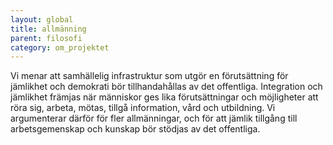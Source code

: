```yaml
---
layout: global
title: allmänning
parent: filosofi
category: om_projektet
---
```


Vi menar att samhällelig infrastruktur som utgör en förutsättning för jämlikhet och demokrati bör tillhandahållas av det offentliga. Integration och jämlikhet främjas när människor ges lika förutsättningar och möjligheter att röra sig, arbeta, mötas, tillgå information, vård och utbildning. Vi argumenterar därför för fler allmänningar, och för att jämlik tillgång till arbetsgemenskap och kunskap bör stödjas av det offentliga.
